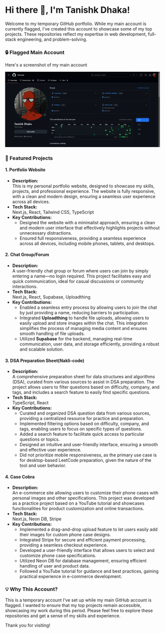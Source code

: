 # Hi there 👋, I'm Tanishk Dhaka!

Welcome to my temporary GitHub portfolio. While my main account is currently flagged, I've created this account to showcase some of my top projects. These repositories reflect my expertise in 
web development, full-stack engineering, and problem-solving.

### 🔒 Flagged Main Account

Here's a screenshot of my main account

![Flagged Account](./image.png)


### 🚀 Featured Projects

#### 1. **Portfolio Website**
- **Description:**  
  This is my personal portfolio website, designed to showcase my skills, projects, and professional experience. The website is fully responsive, with a clean and modern design, ensuring a seamless user experience across all devices.
- **Tech Stack:**  
  Next.js, React, Tailwind CSS, TypeScript
- **Key Contributions:**  
  - Designed the website with a minimalist approach, ensuring a clean and modern user interface that effectively highlights projects without unnecessary distractions.
  - Ensured full responsiveness, providing a seamless experience across all devices, including mobile phones, tablets, and desktops.


#### 2. **Chat Group/Forum**
- **Description:**  
  A user-friendly chat group or forum where users can join by simply entering a name—no login required. This project facilitates easy and quick communication, ideal for casual discussions or community interactions.
- **Tech Stack:**  
  Next.js, React, Supabase, Uploadthing
- **Key Contributions:**  
  - Enabled a seamless entry process by allowing users to join the chat by just providing a name, reducing barriers to participation.
  - Integrated **Uploadthing** to handle file uploads, allowing users to easily upload and store images within the chat. This integration simplifies the process of managing media content and ensures smooth handling of file uploads.
  - Utilized **Supabase** for the backend, managing real-time communication, user data, and storage efficiently, providing a robust and scalable solution.

#### 3. **DSA Preparation Sheet(Nakli-code)**
- **Description:**  
  A comprehensive preparation sheet for data structures and algorithms (DSA), curated from various sources to assist in DSA preparation. The project allows users to filter questions based on difficulty, company, and tags, and includes a search feature to easily find specific questions.
- **Tech Stack:**  
  TypeScript, React
- **Key Contributions:**  
  - Curated and organized DSA question data from various sources, providing a centralized resource for practice and preparation.
  - Implemented filtering options based on difficulty, company, and tags, enabling users to focus on specific types of questions.
  - Added a search feature to facilitate quick access to particular questions or topics.
  - Designed an intuitive and user-friendly interface, ensuring a smooth and effective user experience.
  - Did not prioritize mobile responsiveness, as the primary use case is for desktop-based LeetCode preparation, given the nature of the tool and user behavior.

#### 4. **Case Cobra**
- **Description:**  
  An e-commerce site allowing users to customize their phone cases with personal images and other specifications. This project was developed as a practice project based on a YouTube tutorial and showcases functionalities for product customization and online transactions.
- **Tech Stack:**  
  Next.js, Neon DB, Stripe
- **Key Contributions:**  
  - Implemented a drag-and-drop upload feature to let users easily add their images for custom phone case designs.
  - Integrated Stripe for secure and efficient payment processing, providing a seamless checkout experience.
  - Developed a user-friendly interface that allows users to select and customize phone case specifications.
  - Utilized Neon DB for database management, ensuring efficient handling of user and product data.
  - Followed a YouTube tutorial for guidance and best practices, gaining practical experience in e-commerce development.


### 💡 Why This Account?

This is a temporary account I've set up while my main GitHub account is flagged. I wanted to ensure that my top projects remain accessible, showcasing my work during this period. Please feel free to explore these repositories and get a sense of my skills and experience.

Thank you for visiting!
